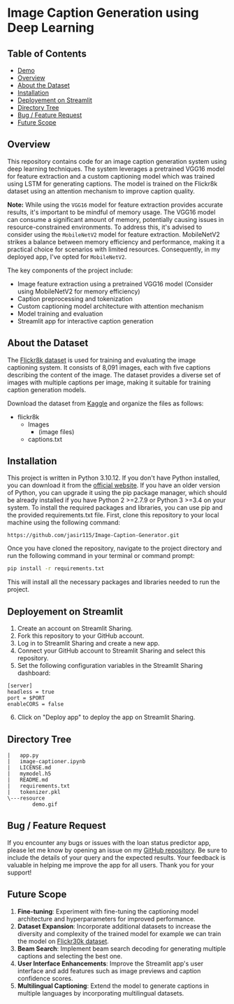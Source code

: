 # Image Caption Generation using Deep Learning

## Table of Contents

- [Demo](#demo)
- [Overview](#overview)
- [About the Dataset](#about-the-dataset)
- [Installation](#installation)
- [Deployement on Streamlit](#deployement-on-streamlit)
- [Directory Tree](#directory-tree)
- [Bug / Feature Request](#bug--feature-request)
- [Future Scope](#future-scope)

## Overview

This repository contains code for an image caption generation system using deep learning techniques. The system leverages a pretrained VGG16 model for feature extraction and a custom captioning model which was trained using LSTM for generating captions. The model is trained on the Flickr8k dataset using an attention mechanism to improve caption quality.

**Note:** While using the `VGG16` model for feature extraction provides accurate results, it's important to be mindful of memory usage. The VGG16 model can consume a significant amount of memory, potentially causing issues in resource-constrained environments. To address this, it's advised to consider using the `MobileNetV2` model for feature extraction. MobileNetV2 strikes a balance between memory efficiency and performance, making it a practical choice for scenarios with limited resources. Consequently, in my deployed app, I've opted for `MobileNetV2`.

The key components of the project include:

- Image feature extraction using a pretrained VGG16 model (Consider using MobileNetV2 for memory efficiency)
- Caption preprocessing and tokenization
- Custom captioning model architecture with attention mechanism
- Model training and evaluation
- Streamlit app for interactive caption generation

## About the Dataset

The [Flickr8k dataset](https://www.kaggle.com/adityajn105/flickr8k) is used for training and evaluating the image captioning system. It consists of 8,091 images, each with five captions describing the content of the image. The dataset provides a diverse set of images with multiple captions per image, making it suitable for training caption generation models.

Download the dataset from [Kaggle](https://www.kaggle.com/adityajn105/flickr8k) and organize the files as follows:

- flickr8k
  - Images
    - (image files)
  - captions.txt

## Installation

This project is written in Python 3.10.12. If you don't have Python installed, you can download it from the [official website](https://www.python.org/downloads/). If you have an older version of Python, you can upgrade it using the pip package manager, which should be already installed if you have Python 2 >=2.7.9 or Python 3 >=3.4 on your system.
To install the required packages and libraries, you can use pip and the provided requirements.txt file. First, clone this repository to your local machine using the following command:
```
https://github.com/jasir115/Image-Caption-Generator.git
```
Once you have cloned the repository, navigate to the project directory and run the following command in your terminal or command prompt:
```bash
pip install -r requirements.txt
```
This will install all the necessary packages and libraries needed to run the project.

## Deployement on Streamlit

1. Create an account on Streamlit Sharing.
2. Fork this repository to your GitHub account.
3. Log in to Streamlit Sharing and create a new app.
4. Connect your GitHub account to Streamlit Sharing and select this repository.
5. Set the following configuration variables in the Streamlit Sharing dashboard:
```
[server]
headless = true
port = $PORT
enableCORS = false
```
6. Click on "Deploy app" to deploy the app on Streamlit Sharing.

## Directory Tree

```
|   app.py
|   image-captioner.ipynb
|   LICENSE.md
|   mymodel.h5
|   README.md
|   requirements.txt
|   tokenizer.pkl
\---resource
        demo.gif
```

## Bug / Feature Request

If you encounter any bugs or issues with the loan status predictor app, please let me know by opening an issue on my [GitHub repository](https://github.com/Sajid030/image-captioning/issues). Be sure to include the details of your query and the expected results. Your feedback is valuable in helping me improve the app for all users. Thank you for your support!

## Future Scope

1. **Fine-tuning**: Experiment with fine-tuning the captioning model architecture and hyperparameters for improved performance.
2. **Dataset Expansion**: Incorporate additional datasets to increase the diversity and complexity of the trained model for example we can train the model on [Flickr30k dataset](https://www.kaggle.com/datasets/hsankesara/flickr-image-dataset).
3. **Beam Search**: Implement beam search decoding for generating multiple captions and selecting the best one.
4. **User Interface Enhancements**: Improve the Streamlit app's user interface and add features such as image previews and caption confidence scores.
5. **Multilingual Captioning**: Extend the model to generate captions in multiple languages by incorporating multilingual datasets.
